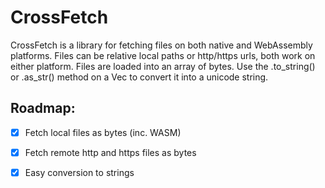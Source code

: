 
# CrossFetch
CrossFetch is a library for fetching files on both native and WebAssembly platforms.
Files can be relative local paths or http/https urls, both work on either platform.
Files are loaded into an array of bytes. Use the .to_string() or .as_str() method on
a Vec<u8> to convert it into a unicode string.

## Roadmap:
- [x] Fetch local files as bytes (inc. WASM)
- [x] Fetch remote http and https files as bytes
- [x] Easy conversion to strings

